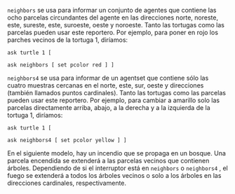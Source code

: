 ﻿`neighbors` se usa para informar un conjunto de agentes que contiene las ocho parcelas circundantes del agente en las direcciones norte, noreste, este, sureste, este, suroeste, oeste y noroeste. Tanto las tortugas como las parcelas pueden usar este reportero. Por ejemplo, para poner en rojo los parches vecinos de la tortuga 1, diríamos:

```ask turtle 1 [ ```

 ```ask neighbors [ set pcolor red ] ] ```

`neighbors4` se usa para informar de un agentset que contiene sólo las cuatro muestras cercanas en el norte, este, sur, oeste y direcciones (también llamados puntos cardinales). Tanto las tortugas como las parcelas pueden usar este reportero. Por ejemplo, para cambiar a amarillo solo las parcelas directamente arriba, abajo, a la derecha y a la izquierda de la tortuga 1, diríamos:

```ask turtle 1 [ ```

 ```ask neighbors4 [ set pcolor yellow ] ] ```

En el siguiente modelo, hay un incendio que se propaga en un bosque. Una parcela encendida se extenderá a las parcelas vecinos que contienen árboles. Dependiendo de si el interruptor está en `neighbors` o `neighbors4` , el fuego se extenderá a todos los árboles vecinos o solo a los árboles en las direcciones cardinales, respectivamente.